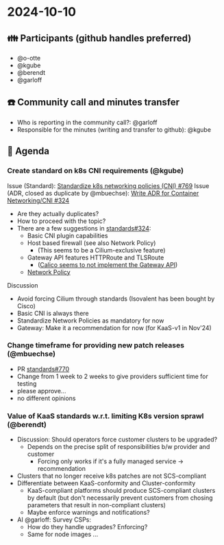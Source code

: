 # 2024-10-10

## :family: Participants (github handles preferred)

- @o-otte
- @kgube
- @berendt
- @garloff

## :telephone: Community call and minutes transfer

- Who is reporting in the community call?: @garloff
- Responsible for the minutes (writing and transfer to github): @kgube

## :notebook: Agenda

### Create standard on k8s CNI requirements (@kgube)

Issue (Standard): [Standardize k8s networking policies (CNI) #769](https://github.com/SovereignCloudStack/standards/issues/769)
Issue (ADR, closed as duplicate by @mbuechse): [Write ADR for Container Networking/CNI #324](https://github.com/SovereignCloudStack/standards/issues/324)
* Are they actually duplicates?
* How to proceed with the topic?
* There are a few suggestions in [standards#324](https://github.com/SovereignCloudStack/standards/issues/324#issuecomment-1695603812):
    * Basic CNI plugin capabilities
    * Host based firewall (see also Network Policy)
        * (This seems to be a Cilium-exclusive feature)
    * Gateway API features HTTPRoute and TLSRoute
        * ([Calico seems to not implement the Gateway API](https://gateway-api.sigs.k8s.io/implementations/))
    * [Network Policy]( https://kubernetes.io/docs/concepts/services-networking/network-policies/#behavior-of-to-and-from-selectors)

Discussion
* Avoid forcing Cilium through standards (Isovalent has been bought by Cisco)
* Basic CNI is always there
* Standardize Network Policies as mandatory for now
* Gateway: Make it a recommendation for now (for KaaS-v1 in Nov'24)

### Change timeframe for providing new patch releases (@mbuechse)

- PR [standards#770](https://github.com/SovereignCloudStack/standards/pull/770)
- Change from 1 week to 2 weeks to give providers sufficient time for testing
- please approve...
- no different opinions

### Value of KaaS standards w.r.t. limiting K8s version sprawl (@berendt)
- Discussion: Should operators force customer clusters to be upgraded?
    - Depends on the precise split of responsibilities b/w provider and customer
        - Forcing only works if it's a fully managed service -> recommendation
- Clusters that no longer receive k8s patches are not SCS-compliant
- Differentiate between KaaS-conformity and Cluster-conformity
    - KaaS-compliant platforms should produce SCS-compliant clusters by default (but don't necessarily prevent customers from chosing parameters that result in non-compliant clusters)
    - Maybe enforce warnings and notifications?
- AI @garloff: Survey CSPs:
    - How do they handle upgrades? Enforcing?
    - Same for node images ...

